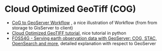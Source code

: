 # Cloud Optimized GeoTiff (COG)

- [CoG to GeoServer Workflow](https://wiki.earthdata.nasa.gov/display/SDT/CoG+to+GeoServer+Workflow) , a nice illustration of Workflow (from from storage to GisServer to client)
- [Cloud Optimized GeoTIFF tutorial](https://geoexamples.com/other/2019/02/08/cog-tutorial.html/), nice tutorial in python
- [FOSS4G - Serving earth observation data with GeoServer: COG, STAC, OpenSearch and more](https://www.youtube.com/watch?v=fVbdedbHljM), detailed explanation with respect to GeoServer
